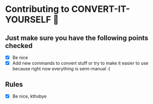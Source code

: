 # Contributing to CONVERT-IT-YOURSELF 🎉

## Just make sure you have the following points checked

- [x] Be nice
- [x] Add new commands to convert stuff or try to make it easier to use because right now everything is semi-manual :(

## Rules

- [x] Be nice, kthxbye
